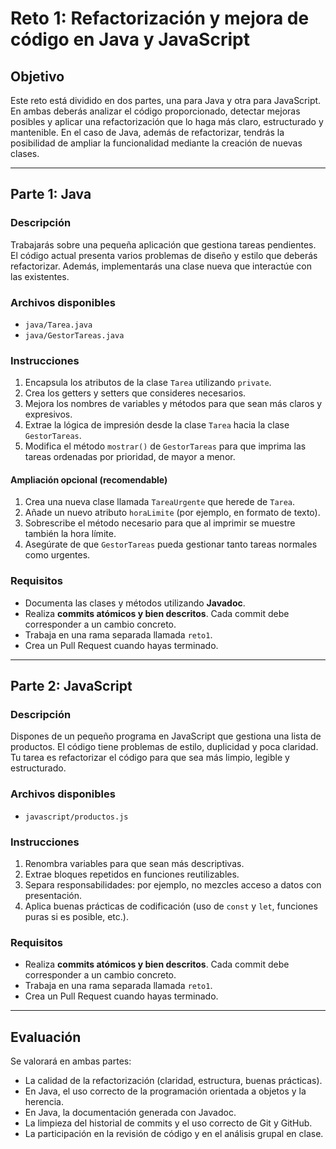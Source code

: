 # Reto 1: Refactorización y mejora de código en Java y JavaScript

## Objetivo

Este reto está dividido en dos partes, una para Java y otra para JavaScript. En ambas deberás analizar el código proporcionado, detectar mejoras posibles y aplicar una refactorización que lo haga más claro, estructurado y mantenible. En el caso de Java, además de refactorizar, tendrás la posibilidad de ampliar la funcionalidad mediante la creación de nuevas clases.

---

## Parte 1: Java

### Descripción

Trabajarás sobre una pequeña aplicación que gestiona tareas pendientes. El código actual presenta varios problemas de diseño y estilo que deberás refactorizar. Además, implementarás una clase nueva que interactúe con las existentes.

### Archivos disponibles

- `java/Tarea.java`
- `java/GestorTareas.java`

### Instrucciones

1. Encapsula los atributos de la clase `Tarea` utilizando `private`.
2. Crea los getters y setters que consideres necesarios.
3. Mejora los nombres de variables y métodos para que sean más claros y expresivos.
4. Extrae la lógica de impresión desde la clase `Tarea` hacia la clase `GestorTareas`.
5. Modifica el método `mostrar()` de `GestorTareas` para que imprima las tareas ordenadas por prioridad, de mayor a menor.

#### Ampliación opcional (recomendable)

1. Crea una nueva clase llamada `TareaUrgente` que herede de `Tarea`.
2. Añade un nuevo atributo `horaLimite` (por ejemplo, en formato de texto).
3. Sobrescribe el método necesario para que al imprimir se muestre también la hora límite.
4. Asegúrate de que `GestorTareas` pueda gestionar tanto tareas normales como urgentes.

### Requisitos

- Documenta las clases y métodos utilizando **Javadoc**.
- Realiza **commits atómicos y bien descritos**. Cada commit debe corresponder a un cambio concreto.
- Trabaja en una rama separada llamada `reto1`.
- Crea un Pull Request cuando hayas terminado.

---

## Parte 2: JavaScript

### Descripción

Dispones de un pequeño programa en JavaScript que gestiona una lista de productos. El código tiene problemas de estilo, duplicidad y poca claridad. Tu tarea es refactorizar el código para que sea más limpio, legible y estructurado.

### Archivos disponibles

- `javascript/productos.js`

### Instrucciones

1. Renombra variables para que sean más descriptivas.
2. Extrae bloques repetidos en funciones reutilizables.
3. Separa responsabilidades: por ejemplo, no mezcles acceso a datos con presentación.
4. Aplica buenas prácticas de codificación (uso de `const` y `let`, funciones puras si es posible, etc.).

### Requisitos

- Realiza **commits atómicos y bien descritos**. Cada commit debe corresponder a un cambio concreto.
- Trabaja en una rama separada llamada `reto1`.
- Crea un Pull Request cuando hayas terminado.

---

## Evaluación

Se valorará en ambas partes:

- La calidad de la refactorización (claridad, estructura, buenas prácticas).
- En Java, el uso correcto de la programación orientada a objetos y la herencia.
- En Java, la documentación generada con Javadoc.
- La limpieza del historial de commits y el uso correcto de Git y GitHub.
- La participación en la revisión de código y en el análisis grupal en clase.
